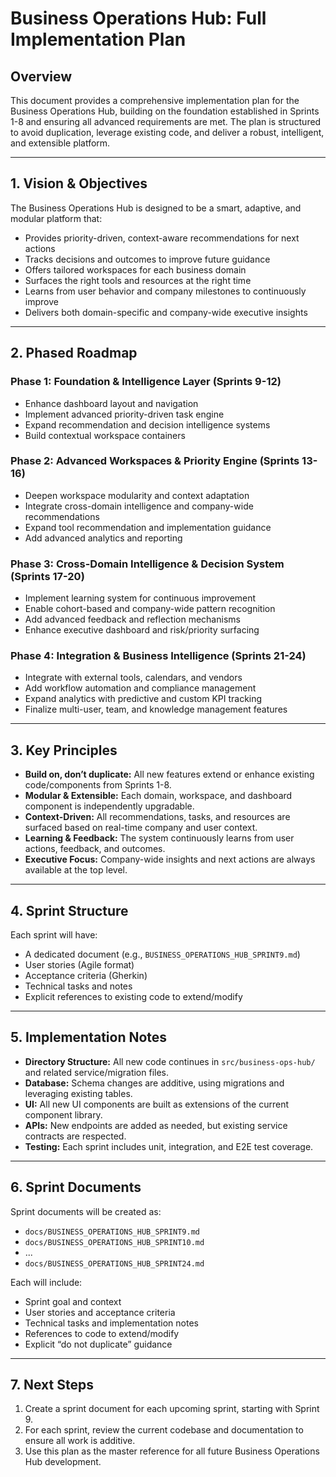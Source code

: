 # Business Operations Hub: Full Implementation Plan

## Overview

This document provides a comprehensive implementation plan for the Business Operations Hub, building on the foundation established in Sprints 1-8 and ensuring all advanced requirements are met. The plan is structured to avoid duplication, leverage existing code, and deliver a robust, intelligent, and extensible platform.

---

## 1. Vision & Objectives

The Business Operations Hub is designed to be a smart, adaptive, and modular platform that:
- Provides priority-driven, context-aware recommendations for next actions
- Tracks decisions and outcomes to improve future guidance
- Offers tailored workspaces for each business domain
- Surfaces the right tools and resources at the right time
- Learns from user behavior and company milestones to continuously improve
- Delivers both domain-specific and company-wide executive insights

---

## 2. Phased Roadmap

### Phase 1: Foundation & Intelligence Layer (Sprints 9-12)
- Enhance dashboard layout and navigation
- Implement advanced priority-driven task engine
- Expand recommendation and decision intelligence systems
- Build contextual workspace containers

### Phase 2: Advanced Workspaces & Priority Engine (Sprints 13-16)
- Deepen workspace modularity and context adaptation
- Integrate cross-domain intelligence and company-wide recommendations
- Expand tool recommendation and implementation guidance
- Add advanced analytics and reporting

### Phase 3: Cross-Domain Intelligence & Decision System (Sprints 17-20)
- Implement learning system for continuous improvement
- Enable cohort-based and company-wide pattern recognition
- Add advanced feedback and reflection mechanisms
- Enhance executive dashboard and risk/priority surfacing

### Phase 4: Integration & Business Intelligence (Sprints 21-24)
- Integrate with external tools, calendars, and vendors
- Add workflow automation and compliance management
- Expand analytics with predictive and custom KPI tracking
- Finalize multi-user, team, and knowledge management features

---

## 3. Key Principles

- **Build on, don’t duplicate:** All new features extend or enhance existing code/components from Sprints 1-8.
- **Modular & Extensible:** Each domain, workspace, and dashboard component is independently upgradable.
- **Context-Driven:** All recommendations, tasks, and resources are surfaced based on real-time company and user context.
- **Learning & Feedback:** The system continuously learns from user actions, feedback, and outcomes.
- **Executive Focus:** Company-wide insights and next actions are always available at the top level.

---

## 4. Sprint Structure

Each sprint will have:
- A dedicated document (e.g., `BUSINESS_OPERATIONS_HUB_SPRINT9.md`)
- User stories (Agile format)
- Acceptance criteria (Gherkin)
- Technical tasks and notes
- Explicit references to existing code to extend/modify

---

## 5. Implementation Notes

- **Directory Structure:** All new code continues in `src/business-ops-hub/` and related service/migration files.
- **Database:** Schema changes are additive, using migrations and leveraging existing tables.
- **UI:** All new UI components are built as extensions of the current component library.
- **APIs:** New endpoints are added as needed, but existing service contracts are respected.
- **Testing:** Each sprint includes unit, integration, and E2E test coverage.

---

## 6. Sprint Documents

Sprint documents will be created as:
- `docs/BUSINESS_OPERATIONS_HUB_SPRINT9.md`
- `docs/BUSINESS_OPERATIONS_HUB_SPRINT10.md`
- ...
- `docs/BUSINESS_OPERATIONS_HUB_SPRINT24.md`

Each will include:
- Sprint goal and context
- User stories and acceptance criteria
- Technical tasks and implementation notes
- References to code to extend/modify
- Explicit “do not duplicate” guidance

---

## 7. Next Steps

1. Create a sprint document for each upcoming sprint, starting with Sprint 9.
2. For each sprint, review the current codebase and documentation to ensure all work is additive.
3. Use this plan as the master reference for all future Business Operations Hub development.
